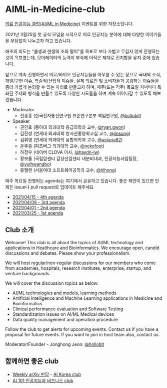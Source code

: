 # AIML-in-Medicine-club

[의료 인공지능 클럽(AI/ML in Medicine)](https://www.joinclubhouse.com/club/aiml-in-medicine) 이벤트를 위한 저장소입니다.  

2021년 3월25일 첫 공식 모임을 시작으로 의료 인공지능 분야에 대해 다양한 이야기들을 부담없이 나누고자 하고 있습니다. 

애초의 의도는 "클생과 현생의 조화 탈피"를 목표로 보다 가볍고 무겁지 않게 진행하는 것이 목표였는데, 
모더레이터의 능력이 부족해 아직은 제대로 진지함을 유지 중에 있습니다. 

앞으로 계속 진행하면서 의료/바이오 인공지능들을 아우를 수 있는 장으로 
국내외 소식, 개발/구현 이슈, 학술적/산업적 이슈들, 실제 의료인 및 소비자들과 공감하는 이슈들을 좀더 가볍게 논의할 수 있는 자리로 만들고자 하며, 
매주(또는 격주) 목요일 저녁마다 특화된 주제와 형식을 만들수 있도록 다양한 시도들을 하며 계속 이어나갈 수 있도록 해보겠습니다. 

* Moderator 
  * 전종홍 (한국전자통신연구원 표준연구본부 책임연구원, [@hollobit](https://www.joinclubhouse.com/@hollobit))
* Speaker
  * 권인호 (동아대 의과대학 응급의학과 교수, [@ryan.gwon](https://www.joinclubhouse.com/@ryan.gwon))
  * 김진성 (연세대 의과대학 방사선종양학교실 교수, [@jinsung](https://www.joinclubhouse.com/@jinsung))
  * 김휘영 (연세대 의과대학 융합의학과 교수, [@astaria82](https://www.joinclubhouse.com/@astaria82))
  * 윤주흥 (피츠버그 의과대학 교수, [@nekofoot](https://www.joinclubhouse.com/@nekofoot))
  * 하정우 (네이버 CLOVA 이사, [@haydn-jw](https://www.joinclubhouse.com/@haydn-jw))
  * 황보율 (국립암센터 갑상선암센터 내분비내과, 인공지능사업팀장, [@yulhwangbo](https://www.joinclubhouse.com/@yulhwangbo))
  * 홍헬렌 (서울여대 소프트웨어공학과 교수, [@hlhong](https://www.joinclubhouse.com/@hlhong))

매주 목요일 진행되는 agenda는 여기에서 공유하고 있습니다. 
좋은 제안이 있으면 언제든 issue나 pull request로 업데이트 해주세요

* [2021/04/15 - 4th agenda](/20210415-4th-agenda.md) 
* [2021/04/08 - 3rd agenda](/20210408-3rd-agenda.md) 
* [2021/04/01 - 2nd agenda](/20210401-2nd-agenda.md) 
* [2021/03/25 - 1st agenda](/20210325-1st-agenda.md) 

## Club 소개 

Welcome! This club is all about the topics of AI/ML technology and applications in Healthcare and Bioinformatics.  We encourage open, candid discussions and debates. Please show your professionalism. 

We will host regular/non-regular discussions for our members who come from academies, hospitals, research institutes, enterprise, startup, and venture backgrounds.

We will cover the discussion topics as below: 
- AI/ML technologies and models, learning methods
- Artificial Intelligence and Machine Learning applications in Medicine and Bioinformatics
- Clinical performance evaluation and Software Testing
- Standardization issues on AI/ML Medical devices
- Data quality management and operation procedure 

Follow the club to get alerts for upcoming events. Contact us if you have a proposal for future events.  If you want to join in host team also, contact us.  

Moderator/Founder - Jonghong Jeon: [@hollobit](https://www.joinclubhouse.com/@hollobit)

## 함께하면 좋은 club 
* [Weekly arXiv 만담](https://github.com/jungwoo-ha/WeeklyArxivTalk) - [AI Korea club](https://www.joinclubhouse.com/club/ai-korea)
* [AI 101 인공지능과 비즈니스 club](https://www.joinclubhouse.com/club/ai-101-%EC%9D%B8%EA%B3%B5%EC%A7%80%EB%8A%A5%EA%B3%BC-%EB%B9%84%EC%A6%88%EB%8B%88%EC%8A%A4)
